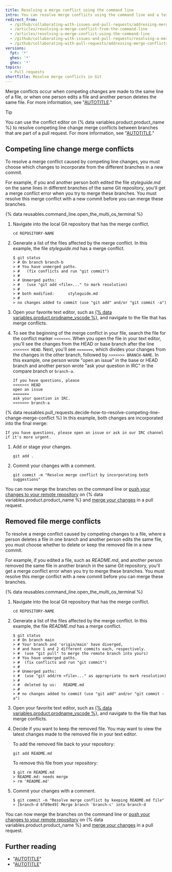 ```yaml
---
title: Resolving a merge conflict using the command line
intro: You can resolve merge conflicts using the command line and a text editor.
redirect_from:
  - /github/collaborating-with-issues-and-pull-requests/addressing-merge-conflicts/resolving-a-merge-conflict-using-the-command-line
  - /articles/resolving-a-merge-conflict-from-the-command-line
  - /articles/resolving-a-merge-conflict-using-the-command-line
  - /github/collaborating-with-issues-and-pull-requests/resolving-a-merge-conflict-using-the-command-line
  - /github/collaborating-with-pull-requests/addressing-merge-conflicts/resolving-a-merge-conflict-using-the-command-line
versions:
  fpt: '*'
  ghes: '*'
  ghec: '*'
topics:
  - Pull requests
shortTitle: Resolve merge conflicts in Git
---
```

Merge conflicts occur when competing changes are made to the same line of a file, or when one person edits a file and another person deletes the same file. For more information, see "[AUTOTITLE](/pull-requests/collaborating-with-pull-requests/addressing-merge-conflicts/about-merge-conflicts)."

> [!TIP]
> You can use the conflict editor on {% data variables.product.product_name %} to resolve competing line change merge conflicts between branches that are part of a pull request. For more information, see "[AUTOTITLE](/pull-requests/collaborating-with-pull-requests/addressing-merge-conflicts/resolving-a-merge-conflict-on-github)."

## Competing line change merge conflicts

To resolve a merge conflict caused by competing line changes, you must choose which changes to incorporate from the different branches in a new commit.

For example, if you and another person both edited the file _styleguide.md_ on the same lines in different branches of the same Git repository, you'll get a merge conflict error when you try to merge these branches. You must resolve this merge conflict with a new commit before you can merge these branches.

{% data reusables.command_line.open_the_multi_os_terminal %}
1. Navigate into the local Git repository that has the merge conflict.

   ```shell
   cd REPOSITORY-NAME
   ```

1. Generate a list of the files affected by the merge conflict. In this example, the file _styleguide.md_ has a merge conflict.

   ```shell
   $ git status
   > # On branch branch-b
   > # You have unmerged paths.
   > #   (fix conflicts and run "git commit")
   > #
   > # Unmerged paths:
   > #   (use "git add <file>..." to mark resolution)
   > #
   > # both modified:      styleguide.md
   > #
   > no changes added to commit (use "git add" and/or "git commit -a")
   ```

1. Open your favorite text editor, such as [{% data variables.product.prodname_vscode %}](https://code.visualstudio.com/), and navigate to the file that has merge conflicts.
1. To see the beginning of the merge conflict in your file, search the file for the conflict marker `<<<<<<<`. When you open the file in your text editor, you'll see the changes from the HEAD or base branch after the line `<<<<<<< HEAD`. Next, you'll see `=======`, which divides your changes from the changes in the other branch, followed by `>>>>>>> BRANCH-NAME`. In this example, one person wrote "open an issue" in the base or HEAD branch and another person wrote "ask your question in IRC" in the compare branch or `branch-a`.

   ```text
   If you have questions, please
   <<<<<<< HEAD
   open an issue
   =======
   ask your question in IRC.
   >>>>>>> branch-a
   ```

{% data reusables.pull_requests.decide-how-to-resolve-competing-line-change-merge-conflict %} In this example, both changes are incorporated into the final merge:

   ```shell
   If you have questions, please open an issue or ask in our IRC channel if it's more urgent.
   ```

1. Add or stage your changes.

   ```shell
   git add .
   ```

1. Commit your changes with a comment.

   ```shell
   git commit -m "Resolve merge conflict by incorporating both suggestions"
   ```

You can now merge the branches on the command line or [push your changes to your remote repository](/get-started/using-git/pushing-commits-to-a-remote-repository) on {% data variables.product.product_name %} and [merge your changes](/pull-requests/collaborating-with-pull-requests/incorporating-changes-from-a-pull-request/merging-a-pull-request) in a pull request.

## Removed file merge conflicts

To resolve a merge conflict caused by competing changes to a file, where a person deletes a file in one branch and another person edits the same file, you must choose whether to delete or keep the removed file in a new commit.

For example, if you edited a file, such as _README.md_, and another person removed the same file in another branch in the same Git repository, you'll get a merge conflict error when you try to merge these branches. You must resolve this merge conflict with a new commit before you can merge these branches.

{% data reusables.command_line.open_the_multi_os_terminal %}
1. Navigate into the local Git repository that has the merge conflict.

   ```shell
   cd REPOSITORY-NAME
   ```

1. Generate a list of the files affected by the merge conflict. In this example, the file _README.md_ has a merge conflict.

   ```shell
   $ git status
   > # On branch main
   > # Your branch and 'origin/main' have diverged,
   > # and have 1 and 2 different commits each, respectively.
   > #  (use "git pull" to merge the remote branch into yours)
   > # You have unmerged paths.
   > #  (fix conflicts and run "git commit")
   > #
   > # Unmerged paths:
   > #  (use "git add/rm <file>..." as appropriate to mark resolution)
   > #
   > #	deleted by us:   README.md
   > #
   > # no changes added to commit (use "git add" and/or "git commit -a")
   ```

1. Open your favorite text editor, such as [{% data variables.product.prodname_vscode %}](https://code.visualstudio.com/), and navigate to the file that has merge conflicts.
1. Decide if you want to keep the removed file. You may want to view the latest changes made to the removed file in your text editor.

   To add the removed file back to your repository:

   ```shell
   git add README.md
   ```

   To remove this file from your repository:

   ```shell
   $ git rm README.md
   > README.md: needs merge
   > rm 'README.md'
   ```

1. Commit your changes with a comment.

   ```shell
   $ git commit -m "Resolve merge conflict by keeping README.md file"
   > [branch-d 6f89e49] Merge branch 'branch-c' into branch-d
   ```

You can now merge the branches on the command line or [push your changes to your remote repository](/get-started/using-git/pushing-commits-to-a-remote-repository) on {% data variables.product.product_name %} and [merge your changes](/pull-requests/collaborating-with-pull-requests/incorporating-changes-from-a-pull-request/merging-a-pull-request) in a pull request.

## Further reading

* "[AUTOTITLE](/pull-requests/collaborating-with-pull-requests/addressing-merge-conflicts/about-merge-conflicts)"
* "[AUTOTITLE](/pull-requests/collaborating-with-pull-requests/reviewing-changes-in-pull-requests/checking-out-pull-requests-locally)"
